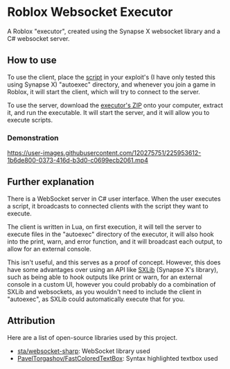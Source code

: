 # Roblox Websocket Executor

A Roblox "executor", created using the Synapse X websocket library and a C# websocket server.

## How to use

To use the client, place the [script](https://github.com/game-hax/Roblox-Websocket-Executor/releases/latest/download/client_release.lua) in your exploit's (I have only tested this using Synapse X) "autoexec" directory, and whenever you join a game in Roblox, it will start the client, which will try to connect to the server.

To use the server, download the [executor's ZIP](https://github.com/game-hax/Roblox-Websocket-Executor/releases/latest/download/server_release.zip) onto your computer, extract it, and run the executable. It will start the server, and it will allow you to execute scripts.

### Demonstration

https://user-images.githubusercontent.com/120275751/225953612-1b6de800-0373-416d-b3d0-c0699ecb2061.mp4

## Further explanation

There is a WebSocket server in C# user interface. When the user executes a script, it broadcasts to connected clients with the script they want to execute.

The client is written in Lua, on first execution, it will tell the server to execute files in the "autoexec" directory of the executor, it will also hook into the print, warn, and error function, and it will broadcast each output, to allow for an external console.

This isn't useful, and this serves as a proof of concept. However, this does have some advantages over using an API like [SXLib](https://github.com/XarienC/Synapse-X-Open-Source-UI) (Synapse X's library), such as being able to hook outputs like print or warn, for an external console in a custom UI, however you could probably do a combination of SXLib and websockets, as you wouldn't need to include the client in "autoexec", as SXLib could automatically execute that for you.

## Attribution

Here are a list of open-source libraries used by this project.

- [sta/websocket-sharp](https://github.com/sta/websocket-sharp): WebSocket library used
- [PavelTorgashov/FastColoredTextBox](https://github.com/PavelTorgashov/FastColoredTextBox): Syntax highlighted textbox used
